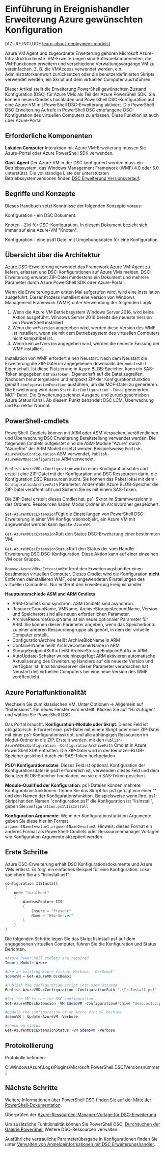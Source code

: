 <properties
   pageTitle="Gewünschten Status Konfiguration Azure Übersicht | Microsoft Azure"
   description="Übersicht für mit Microsoft Azure Erweiterungshandler für PowerShell gewünschten Konfiguration. Komponenten, Architektur, Cmdlets einschließlich..."
   services="virtual-machines-windows"
   documentationCenter=""
   authors="zjalexander"
   manager="timlt"
   editor=""
   tags="azure-service-management,azure-resource-manager"
   keywords=""/>

<tags
   ms.service="virtual-machines-windows"
   ms.devlang="na"
   ms.topic="article"
   ms.tgt_pltfrm="vm-windows"
   ms.workload="na"
   ms.date="09/15/2016"
   ms.author="zachal"/>

# <a name="introduction-to-the-azure-desired-state-configuration-extension-handler"></a>Einführung in Ereignishandler Erweiterung Azure gewünschten Konfiguration #

[AZURE.INCLUDE [learn-about-deployment-models](../../includes/learn-about-deployment-models-both-include.md)]

Azure VM Agent und zugeordnete Erweiterung gehören Microsoft Azure-Infrastrukturdienste. VM-Erweiterungen sind Softwarekomponenten, die VM-Funktionen erweitern und verschiedene Verwaltungsvorgänge VM zu vereinfachen. Z. B. die VMAccess verwendet werden, ein Administratorkennwort zurücksetzen oder die benutzerdefinierten Skripts verwendet werden, ein Skript auf dem virtuellen Computer auszuführen.

Dieser Artikel stellt die Erweiterung PowerShell gewünschten Zustand Konfiguration (DSC) für Azure VMs als Teil der Azure PowerShell SDK. Sie können neuen Cmdlets hochladen und PowerShell DSC-Konfiguration auf eine Azure-VM mit PowerShell DSC-Erweiterung aktiviert. Die PowerShell DSC Erweiterung Aufrufe in PowerShell DSC empfangene DSC-Konfiguration des virtuellen Computers zu erlassen. Diese Funktion ist auch über Azure-Portal.

## <a name="prerequisites"></a>Erforderliche Komponenten ##
**Lokalen Computer** Interaktion mit Azure VM-Erweiterung müssen Sie Azure-Portal oder Azure PowerShell SDK verwenden. 

**Gast-Agent** Der Azure-VM in der DSC konfiguriert werden muss ein Betriebssystem, das Windows Management Framework (WMF) 4.0 oder 5.0 unterstützt. Die vollständige Liste der unterstützten Betriebssystemversionen finden [DSC Erweiterung Versionsverlauf](https://blogs.msdn.microsoft.com/powershell/2014/11/20/release-history-for-the-azure-dsc-extension/).

## <a name="terms-and-concepts"></a>Begriffe und Konzepte ##
Dieses Handbuch setzt Kenntnisse der folgenden Konzepte voraus:

Konfiguration - ein DSC Dokument. 

Knoten - Ziel für DSC-Konfiguration. In diesem Dokument bezieht sich immer auf eine Azure-VM "Knoten".

Konfiguration - eine psd1 Datei mit Umgebungsdaten für eine Konfiguration

## <a name="architectural-overview"></a>Übersicht über die Architektur ##

Azure DSC-Erweiterung verwendet das Framework Azure VM-Agent zu liefern, erlassen und DSC-Konfigurationen auf Azure VMs melden. DSC-Erweiterung erwartet ZIP-Datei mindestens ein Dokument und mehrere Parameter durch Azure PowerShell SDK oder Azure-Portal.

Wenn die Erweiterung zum ersten Mal aufgerufen wird, wird eine Installation ausgeführt. Dieser Prozess installiert eine Version von Windows Management Framework (WMF) unter Verwendung der folgenden Logik:

1. Wenn die Azure VM Betriebssystem Windows Server 2016, wird keine Aktion ausgeführt. Windows Server 2016 bereits die neueste Version von PowerShell installiert.
2. Wenn die `wmfVersion` angegeben wird, werden diese Version des WMF ist installiert, wenn sie mit dem Betriebssystem des virtuellen Computers nicht kompatibel ist.
3. Wenn kein `wmfVersion` angegeben wird, werden die neueste Fassung der WMF installiert.

Installation von WMF erfordert einen Neustart. Nach dem Neustart die Erweiterung die ZIP-Datei im angegebenen downloads der `modulesUrl` Eigenschaft. Ist diese Platzierung in Azure BLOB-Speicher, kann ein SAS-Token angegeben der `sasToken` -Eigenschaft auf die Datei zugreifen. Nachdem heruntergeladen und entpackt ZIP der Konfigurationsfunktion gemäß `configurationFunction` ausführen, um die MOF-Datei zu generieren. Die Erweiterung wird dann `Start-DscConfiguration -Force` generierten MOF-Datei. Die Erweiterung zeichnet Ausgabe und zurückgeschrieben Azure Status Kanal. Ab diesem Punkt behandelt DSC LCM, Überwachung und Korrektur Normal. 

## <a name="powershell-cmdlets"></a>PowerShell-cmdlets ##

PowerShell-Cmdlets können mit ARM oder ASM Verpacken, veröffentlichen und Überwachung DSC Erweiterung Bereitstellung verwendet werden. Die folgenden Cmdlets aufgelistet sind die ASM-Module "Azure" durch "AzureRm" der ARM Modell ersetzt werden Beispielsweise `Publish-AzureVMDscConfiguration` ASM verwendet, `Publish-AzureRmVMDscConfiguration` ARM verwendet. 

`Publish-AzureVMDscConfiguration`wird in einer Konfigurationsdatei und erstellt eine ZIP-Datei mit der Konfiguration und DSC Ressourcen darin, die Konfiguration DSC Ressourcen sucht. Sie können das Paket lokal mit dem `-ConfigurationArchivePath` Parameter. Andernfalls Azure BLOB-Speicher die ZIP-Datei veröffentlicht und Sichern Sie es mit einem SAS-Token.

Die ZIP-Datei erstellt dieses Cmdlet hat. ps1-Skript im Stammverzeichnis des Ordners. Ressourcen haben Modul Ordner im Archivordner gespeichert. 

`Set-AzureVMDscExtension`Fügt die Einstellungen von PowerShell DSC-Erweiterung in einer VM-Konfigurationsobjekt, ein Azure VM mit angewendet werden kann `Update-AzureVM`.

`Get-AzureVMDscExtension`Ruft den Status DSC-Erweiterung einer bestimmten VM. 

`Get-AzureVMDscExtensionStatus`Ruft den Status der vom Handler Erweiterung DSC DSC-Konfiguration. Diese Aktion kann auf einer einzelnen VM oder Gruppe.

`Remove-AzureVMDscExtension`Entfernt den Erweiterungshandler einen bestimmten virtuellen Computer. Dieses Cmdlet wird die Konfiguration **nicht** Entfernen deinstallieren WMF, oder angewendeten Einstellungen des virtuellen Computers. Nur entfernt den Erweiterung Ereignishandler. 

**Hauptunterschiede ASM und ARM Cmdlets**

- ARM-Cmdlets sind synchron. ASM Cmdlets sind asynchron.
- ResourceGroupName, VMName, ArchiveStorageAccountName, Version und Speicherort sind alle neuen erforderlichen Parameter.
- ArchiveResourceGroupName ist ein neuer optionaler Parameter für ARM. Sie können diesen Parameter angeben, wenn das Speicherkonto zu einer anderen Ressourcengruppe als gehört, in dem der virtuelle Computer erstellt.
- ConfigurationArchive heißt ArchiveBlobName in ARM
- ContainerName heißt ArchiveContainerName in ARM
- StorageEndpointSuffix heißt ArchiveStorageEndpointSuffix in ARM
- AutoUpdate-Schalter wurde hinzugefügt ARM aktivieren automatische Aktualisierung des Erweiterung Handlers auf die neueste Version und verfügbar ist. Inhaltsindexserver dieser Parameter verursachen hat Neustart des virtuellen Computers bei eine neue Version des WMF veröffentlicht. 


## <a name="azure-portal-functionality"></a>Azure Portalfunktionalität ##
Wechseln Sie zum klassischen VM. Unter Optionen -> Allgemein auf "Extensions". Ein neues Fenster wird erstellt. Klicken Sie auf "Hinzufügen" und wählen Sie PowerShell DSC.

Das Portal braucht.
**Konfiguration-Module oder Skript**: Dieses Feld ist obligatorisch. Erfordert eine. ps1-Datei mit einem Skript oder einer ZIP-Datei mit einer ps1-Konfigurationsskript, und alle abhängigen Ressourcen im Modul-Ordner in die ZIP. Erstellt werden, mit den `Publish-AzureVMDscConfiguration -ConfigurationArchivePath` Cmdlet in Azure PowerShell SDK enthalten. Die ZIP-Datei wird in der Benutzer-BLOB-Speicher gesichert durch ein SAS-Token hochgeladen. 

**PSD1 Konfigurationsdatei**: Dieses Feld ist optional. Konfiguration der Konfigurationsdatei in psd1 erforderlich ist, verwenden dieses Feld und dem Benutzer BLOB-Speicher hochladen, wo sie ein SAS-Token gesichert. 
 
**Module-Qualified der Konfiguration**: ps1-Dateien können mehrere Konfigurationsfunktionen. Geben Sie das Skript für ps1 gefolgt von einer "\' und den Namen der Konfigurationsfunktion. Beispielsweise wenn Ihre. ps1-Skript hat den Namen "configuration.ps1" die Konfiguration ist "IisInstall", geben Sie:`configuration.ps1\IisInstall`

**Konfiguration Argumente**: Wenn der Konfigurationsfunktion Argumente geben Sie diese hier im Format `argumentName1=value1,argumentName2=value2`. Hinweis: dieses Format ein anderes Format als PowerShell-Cmdlets oder Ressourcenmanager Vorlagen wie Konfiguration Argumente akzeptiert werden. 

## <a name="getting-started"></a>Erste Schritte ##

Azure DSC-Erweiterung erhält DSC Konfigurationsdokumente und Azure VMs erlässt. Es folgt ein einfaches Beispiel für eine Konfiguration. Lokal speichern Sie als "IisInstall.ps1":

```powershell
configuration IISInstall 
{ 
    node "localhost"
    { 
        WindowsFeature IIS 
        { 
            Ensure = "Present" 
            Name = "Web-Server"                       
        } 
    } 
}
```

Die folgenden Schritte legen Sie das Skript IisInstall.ps1 auf dem angegebenen virtuellen Computer, führen Sie die Konfiguration und Status Berichten.
 
```powershell
#Azure PowerShell cmdlets are required
Import-Module Azure

#Use an existing Azure Virtual Machine, 'DscDemo1'
$demoVM = Get-AzureVM DscDemo1

#Publish the configuration script into user storage.
Publish-AzureVMDscConfiguration -ConfigurationPath ".\IisInstall.ps1" -StorageContext $storageContext -Verbose -Force

#Set the VM to run the DSC configuration
Set-AzureVMDscExtension -VM $demoVM -ConfigurationArchive "demo.ps1.zip" -StorageContext $storageContext -ConfigurationName "runScript" -Verbose

#Update the configuration of an Azure Virtual Machine
$demoVM | Update-AzureVM -Verbose

#check on status
Get-AzureVMDscExtensionStatus -VM $demovm -Verbose
```

## <a name="logging"></a>Protokollierung ##

Protokolle befinden:

C:\WindowsAzure\Logs\Plugins\Microsoft.PowerShell.DSC\[Versionsnummer]

## <a name="next-steps"></a>Nächste Schritte ##

Weitere Informationen über PowerShell DSC [finden Sie auf der Mitte der PowerShell-Dokumentation](https://msdn.microsoft.com/powershell/dsc/overview). 

Überprüfen der [Azure-Ressourcen-Manager-Vorlage für DSC-Erweiterung](virtual-machines-windows-extensions-dsc-template.md
). 

Um zusätzliche Funktionalität können Sie PowerShell DSC, [Durchsuchen der Galerie PowerShell](https://www.powershellgallery.com/packages?q=DscResource&x=0&y=0) Weitere DSC-Ressourcen verwalten.

Ausführliche vertrauliche Parameterübergabe in Konfigurationen finden Sie unter [Verwalten von Anmeldeinformationen mit DSC Erweiterungshandler](virtual-machines-windows-extensions-dsc-credentials.md).

